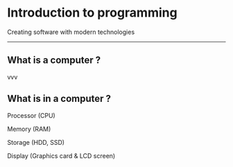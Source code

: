 # Introduction to programming
<span class="subtitle">Creating software with modern technologies</span>

---

## What is a computer ?

vvv

## What is in a computer ?

<p class="fragment">Processor <span class="fragment">(CPU)</span></p>
<p class="fragment">Memory <span class="fragment">(RAM)</span></p>
<p class="fragment">Storage <span class="fragment">(HDD, SSD)</span></p>
<p class="fragment">Display <span class="fragment">(Graphics card & LCD screen)</span></p>